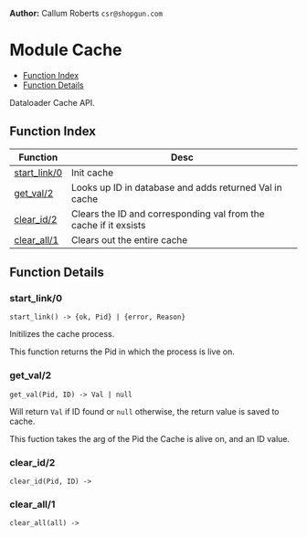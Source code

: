 


__Author:__ Callum Roberts `csr@shopgun.com`

# Module Cache #
* [Function Index](#index)
* [Function Details](#functions)

Dataloader Cache API.


<a name="index"></a>

## Function Index ##

| Function      | Desc          |
|---------------|---------------|
| <a href="#start_link-0">start_link/0</a> | Init cache |
| <a href="#get_val-2">get_val/2</a> | Looks up ID in database and adds returned Val in cache |
| <a href="#clear_id-2">clear_id/2</a> | Clears the ID and corresponding val from the cache if it exsists |
| <a href="#clear_all-1">clear_all/1</a> | Clears out the entire cache  |


<a name="functions"></a>

## Function Details ##



<a name="start_link-0"></a>

### start_link/0 ###

`start_link() -> {ok, Pid} | {error, Reason}`

Initilizes the cache process.

This function returns the Pid in which the process is live on.


<a name="get_val-2"></a>

### get_val/2 ###

`get_val(Pid, ID) -> Val | null`

Will return `Val` if ID found or `null` otherwise, the return value is saved to cache.

This fuction takes the arg of the Pid the Cache is alive on, and an ID value.


<a name="clear_id-2"></a>

### clear_id/2 ###

`clear_id(Pid, ID) -> `


<a name="clear_all-1"></a>

### clear_all/1 ###

`clear_all(all) -> `





